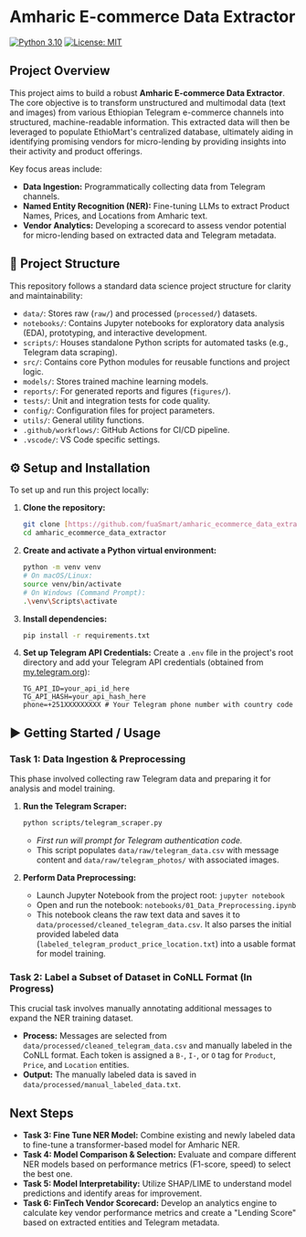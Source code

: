 # Amharic E-commerce Data Extractor

[![Python 3.10](https://img.shields.io/badge/Python-3.10-blue.svg)](https://www.python.org/downloads/release/python-3100/)
[![License: MIT](https://img.shields.io/badge/License-MIT-yellow.svg)](https://opensource.org/licenses/MIT)

## Project Overview

This project aims to build a robust **Amharic E-commerce Data Extractor**. The core objective is to transform unstructured and multimodal data (text and images) from various Ethiopian Telegram e-commerce channels into structured, machine-readable information. This extracted data will then be leveraged to populate EthioMart's centralized database, ultimately aiding in identifying promising vendors for micro-lending by providing insights into their activity and product offerings.

Key focus areas include:
* **Data Ingestion:** Programmatically collecting data from Telegram channels.
* **Named Entity Recognition (NER):** Fine-tuning LLMs to extract Product Names, Prices, and Locations from Amharic text.
* **Vendor Analytics:** Developing a scorecard to assess vendor potential for micro-lending based on extracted data and Telegram metadata.

## 📁 Project Structure

This repository follows a standard data science project structure for clarity and maintainability:

* `data/`: Stores raw (`raw/`) and processed (`processed/`) datasets.
* `notebooks/`: Contains Jupyter notebooks for exploratory data analysis (EDA), prototyping, and interactive development.
* `scripts/`: Houses standalone Python scripts for automated tasks (e.g., Telegram data scraping).
* `src/`: Contains core Python modules for reusable functions and project logic.
* `models/`: Stores trained machine learning models.
* `reports/`: For generated reports and figures (`figures/`).
* `tests/`: Unit and integration tests for code quality.
* `config/`: Configuration files for project parameters.
* `utils/`: General utility functions.
* `.github/workflows/`: GitHub Actions for CI/CD pipeline.
* `.vscode/`: VS Code specific settings.

## ⚙️ Setup and Installation

To set up and run this project locally:

1.  **Clone the repository:**
    ```bash
    git clone [https://github.com/fuaSmart/amharic_ecommerce_data_extractor.git](https://github.com/fuaSmart/amharic_ecommerce_data_extractor.git)
    cd amharic_ecommerce_data_extractor
    ```


2.  **Create and activate a Python virtual environment:**
    ```bash
    python -m venv venv
    # On macOS/Linux:
    source venv/bin/activate
    # On Windows (Command Prompt):
    .\venv\Scripts\activate
    
    ```

3.  **Install dependencies:**
    ```bash
    pip install -r requirements.txt
    ```

4.  **Set up Telegram API Credentials:**
    Create a `.env` file in the project's root directory and add your Telegram API credentials (obtained from [my.telegram.org](https://my.telegram.org/)):
    ```
    TG_API_ID=your_api_id_here
    TG_API_HASH=your_api_hash_here
    phone=+251XXXXXXXXX # Your Telegram phone number with country code
    ```


## ▶ Getting Started / Usage

### Task 1: Data Ingestion & Preprocessing 

This phase involved collecting raw Telegram data and preparing it for analysis and model training.

1.  **Run the Telegram Scraper:**
    ```bash
    python scripts/telegram_scraper.py
    ```
    * *First run will prompt for Telegram authentication code.*
    * This script populates `data/raw/telegram_data.csv` with message content and `data/raw/telegram_photos/` with associated images.

2.  **Perform Data Preprocessing:**
    * Launch Jupyter Notebook from the project root: `jupyter notebook`
    * Open and run the notebook: `notebooks/01_Data_Preprocessing.ipynb`
    * This notebook cleans the raw text data and saves it to `data/processed/cleaned_telegram_data.csv`. It also parses the initial provided labeled data (`labeled_telegram_product_price_location.txt`) into a usable format for model training.

### Task 2: Label a Subset of Dataset in CoNLL Format (In Progress)

This crucial task involves manually annotating additional messages to expand the NER training dataset.

* **Process:** Messages are selected from `data/processed/cleaned_telegram_data.csv` and manually labeled in the CoNLL format. Each token is assigned a `B-`, `I-`, or `O` tag for `Product`, `Price`, and `Location` entities.
* **Output:** The manually labeled data is saved in `data/processed/manual_labeled_data.txt`.

## Next Steps

* **Task 3: Fine Tune NER Model:** Combine existing and newly labeled data to fine-tune a transformer-based model for Amharic NER.
* **Task 4: Model Comparison & Selection:** Evaluate and compare different NER models based on performance metrics (F1-score, speed) to select the best one.
* **Task 5: Model Interpretability:** Utilize SHAP/LIME to understand model predictions and identify areas for improvement.
* **Task 6: FinTech Vendor Scorecard:** Develop an analytics engine to calculate key vendor performance metrics and create a "Lending Score" based on extracted entities and Telegram metadata.
